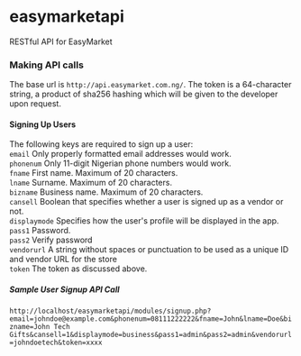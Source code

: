 # easymarketapi
RESTful API for EasyMarket
### Making API calls
The base url is ```http://api.easymarket.com.ng/```.
The token is a 64-character string, a product of sha256 hashing which will be given to the developer upon request.
#### Signing Up Users
  The following keys are required to sign up a user:<br>
  ```email``` Only properly formatted email addresses would work.<br>
  ```phonenum``` Only 11-digit Nigerian phone numbers would work.<br>
  ```fname``` First name. Maximum of 20 characters.<br>
  ```lname``` Surname. Maximum of 20 characters.<br>
  ```bizname``` Business name. Maximum of 20 characters.<br>
  ```cansell``` Boolean that specifies whether a user is signed up as a vendor or not.<br>
  ```displaymode``` Specifies how the user's profile will be displayed in the app.<br>
  ```pass1``` Password.<br>
  ```pass2``` Verify password<br>
  ```vendorurl``` A string without spaces or punctuation to be used as a unique ID and vendor URL for the store<br>
  ```token``` The token as discussed above.
  ##### Sample User Signup API Call
  ```http://localhost/easymarketapi/modules/signup.php?email=johndoe@example.com&phonenum=08111222222&fname=John&lname=Doe&bizname=John Tech Gifts&cansell=1&displaymode=business&pass1=admin&pass2=admin&vendorurl=johndoetech&token=xxxx```
